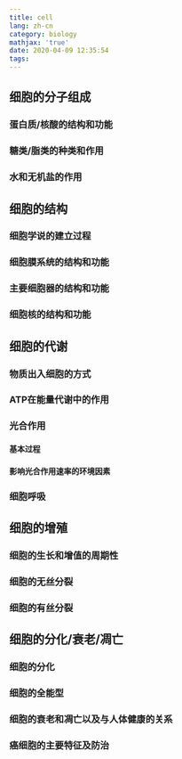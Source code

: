 ```yaml
---
title: cell
lang: zh-cn
category: biology
mathjax: 'true'
date: 2020-04-09 12:35:54
tags:
---
```


## 细胞的分子组成

### 蛋白质/核酸的结构和功能

### 糖类/脂类的种类和作用

### 水和无机盐的作用

## 细胞的结构

### 细胞学说的建立过程

### 细胞膜系统的结构和功能

### 主要细胞器的结构和功能

### 细胞核的结构和功能

## 细胞的代谢

### 物质出入细胞的方式

### ATP在能量代谢中的作用

### 光合作用

#### 基本过程

#### 影响光合作用速率的环境因素

### 细胞呼吸

## 细胞的增殖

### 细胞的生长和增值的周期性

### 细胞的无丝分裂

### 细胞的有丝分裂

## 细胞的分化/衰老/凋亡

### 细胞的分化

### 细胞的全能型

### 细胞的衰老和凋亡以及与人体健康的关系

### 癌细胞的主要特征及防治
